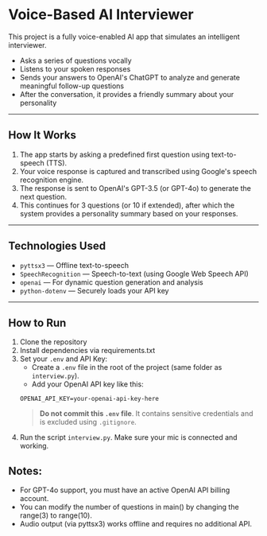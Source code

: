 # Voice-Based AI Interviewer
This project is a fully voice-enabled AI app that simulates an intelligent interviewer.
- Asks a series of questions vocally
- Listens to your spoken responses
- Sends your answers to OpenAI's ChatGPT to analyze and generate meaningful follow-up questions
- After the conversation, it provides a friendly summary about your personality

---

## How It Works
1. The app starts by asking a predefined first question using text-to-speech (TTS).
2. Your voice response is captured and transcribed using Google's speech recognition engine.
3. The response is sent to OpenAI's GPT-3.5 (or GPT-4o) to generate the next question.
4. This continues for 3 questions (or 10 if extended), after which the system provides a personality summary based on your responses.

---

## Technologies Used

- `pyttsx3` — Offline text-to-speech
- `SpeechRecognition` — Speech-to-text (using Google Web Speech API)
- `openai` — For dynamic question generation and analysis
- `python-dotenv` — Securely loads your API key

---


## How to Run
1. Clone the repository
2. Install dependencies via requirements.txt
3. Set your `.env` and API Key:
    - Create a `.env` file in the root of the project (same folder as `interview.py`).
    - Add your OpenAI API key like this:
    ```
    OPENAI_API_KEY=your-openai-api-key-here
    ```
    > **Do not commit this `.env` file**. It contains sensitive credentials and is excluded using `.gitignore`.
4. Run the script `interview.py`. Make sure your mic is connected and working.

## Notes:
- For GPT-4o support, you must have an active OpenAI API billing account.
- You can modify the number of questions in main() by changing the range(3) to range(10).
- Audio output (via pyttsx3) works offline and requires no additional API.